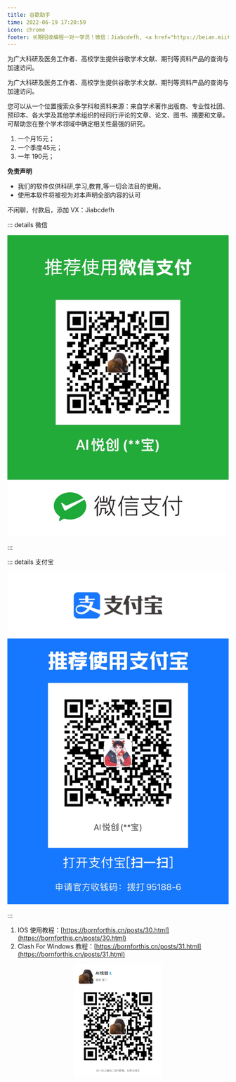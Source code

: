 ```yaml
---
title: 谷歌助手
time: 2022-06-19 17:20:59
icon: chrome
footer: 长期招收编程一对一学员！微信：Jiabcdefh, <a href="https://beian.miit.gov.cn/" target="_blank">闽ICP备19021486号-6</a>
---
```


为广大科研及医务工作者、高校学生提供谷歌学术文献、期刊等资料产品的查询与加速访问。

为广大科研及医务工作者、高校学生提供谷歌学术文献、期刊等资料产品的查询与加速访问。

您可以从一个位置搜索众多学科和资料来源：来自学术著作出版商、专业性社团、预印本、各大学及其他学术组织的经同行评论的文章、论文、图书、摘要和文章。可帮助您在整个学术领域中确定相关性最强的研究。

1. 一个月15元；
2. 一个季度45元；
3. 一年 190元；

**免责声明**

- 我们的软件仅供科研,学习,教育,等一切合法目的使用。
- 使用本软件将被视为对本声明全部内容的认可

不闲聊，付款后，添加 VX：Jiabcdefh

::: details 微信

![](./vpn.assets/01.jpg)

:::



::: details 支付宝

![](./vpn.assets/02.jpg)

:::

1. IOS 使用教程：[https://bornforthis.cn/posts/30.html](https://bornforthis.cn/posts/30.html)
2. Clash For Windows 教程：[https://bornforthis.cn/posts/31.html](https://bornforthis.cn/posts/31.html)

<div align=center><img src="/ewm/Jiabcdefh.jpg" alt="微信号：Jiabcdefh" style="zoom:25%;" /></div>
